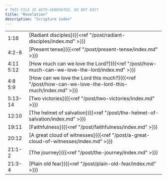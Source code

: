 ```yaml
---
# THIS FILE IS AUTO-GENERATED, DO NOT EDIT
title: "Revelation"
description: "Scripture index"
---
```


|  |  |
| --- | --- |
| 1:16 | [Radiant disciples]({{<ref "/post/radiant-disciples/index.md" >}}) |
| 4:2-8 | [Present tense]({{<ref "/post/present-tense/index.md" >}}) |
| 4:11 <br/> 5:12 | [How much can we love the Lord?]({{<ref "/post/how-much-can-we-love-the-lord/index.md" >}}) |
| 4:8 <br/> 5:9 | [How can we love the Lord this much?]({{<ref "/post/how-can-we-love-the-lord-this-much/index.md" >}}) |
| 5:13-14 | [Two victories]({{<ref "/post/two-victories/index.md" >}}) |
| 12:10 | [The helmet of salvation]({{<ref "/post/the-helmet-of-salvation/index.md" >}}) |
| 19:11 | [Faithfulness]({{<ref "/post/faithfulness/index.md" >}}) |
| 20:12 | [A great cloud of witnesses]({{<ref "/post/a-great-cloud-of-witnesses/index.md" >}}) |
| 21:1-2 | [The journey]({{<ref "/post/the-journey/index.md" >}}) |
| 21:3-4 | [Plain old fear]({{<ref "/post/plain-old-fear/index.md" >}}) |
